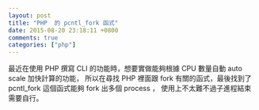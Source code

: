 ```yaml
---
layout: post
title: "PHP  的 pcntl_fork 函式"
date: 2015-08-20 23:18:11 +0800
comments: true
categories: ["php"]
---
```


<!-- more -->

最近在使用 PHP 撰寫 CLI 的功能時，想要實做能夠根據 CPU 數量自動 auto scale 加快計算的功能，
所以在尋找 PHP 裡面跟 fork 有關的函式，最後找到了 pcntl_fork 這個函式能夠 fork 出多個 process ，
使用上不太難不過子進程結束需要自行。